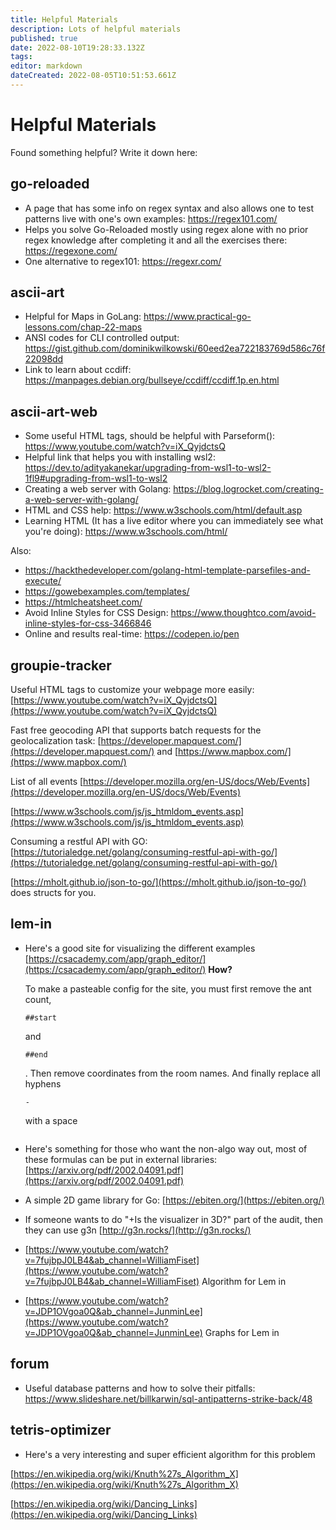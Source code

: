 ```yaml
---
title: Helpful Materials
description: Lots of helpful materials
published: true
date: 2022-08-10T19:28:33.132Z
tags: 
editor: markdown
dateCreated: 2022-08-05T10:51:53.661Z
---
```


# Helpful Materials
Found something helpful? Write it down here:

## go-reloaded
- A page that has some info on regex syntax and also allows one to test patterns live with one's own examples: https://regex101.com/
- Helps you solve Go-Reloaded mostly using regex alone with no prior regex knowledge after completing it and all the exercises there: https://regexone.com/
- One alternative to regex101: https://regexr.com/

## ascii-art
- Helpful for Maps in GoLang: https://www.practical-go-lessons.com/chap-22-maps
- ANSI codes for CLI controlled output: https://gist.github.com/dominikwilkowski/60eed2ea722183769d586c76f22098dd
- Link to learn about ccdiff: https://manpages.debian.org/bullseye/ccdiff/ccdiff.1p.en.html
## ascii-art-web
- Some useful HTML tags, should be helpful with Parseform(): https://www.youtube.com/watch?v=iX_QyjdctsQ
- Helpful link that helps you with installing wsl2: https://dev.to/adityakanekar/upgrading-from-wsl1-to-wsl2-1fl9#upgrading-from-wsl1-to-wsl2
- Creating a web server with Golang: https://blog.logrocket.com/creating-a-web-server-with-golang/
- HTML and CSS help: https://www.w3schools.com/html/default.asp
- Learning HTML (It has a live editor where you can immediately see what you're doing): https://www.w3schools.com/html/

Also:
- https://hackthedeveloper.com/golang-html-template-parsefiles-and-execute/
- https://gowebexamples.com/templates/
- https://htmlcheatsheet.com/
- Avoid Inline Styles for CSS Design: https://www.thoughtco.com/avoid-inline-styles-for-css-3466846
- Online and results real-time: https://codepen.io/pen

## groupie-tracker
Useful HTML tags to customize your webpage more easily: [https://www.youtube.com/watch?v=iX_QyjdctsQ](https://www.youtube.com/watch?v=iX_QyjdctsQ)

Fast free geocoding API that supports batch requests for the geolocalization task: [https://developer.mapquest.com/](https://developer.mapquest.com/) and [https://www.mapbox.com/](https://www.mapbox.com/)

List of all events [https://developer.mozilla.org/en-US/docs/Web/Events](https://developer.mozilla.org/en-US/docs/Web/Events)

[https://www.w3schools.com/js/js_htmldom_events.asp](https://www.w3schools.com/js/js_htmldom_events.asp)

Consuming a restful API with GO: [https://tutorialedge.net/golang/consuming-restful-api-with-go/](https://tutorialedge.net/golang/consuming-restful-api-with-go/)

[https://mholt.github.io/json-to-go/](https://mholt.github.io/json-to-go/) does structs for you.

## lem-in
- Here's a good site for visualizing the different examples [https://csacademy.com/app/graph_editor/](https://csacademy.com/app/graph_editor/) 
**How?**
    
    To make a pasteable config for the site, you must first remove the ant count,
    
    ```
    ##start
    ```
    
    and
    
    ```
    ##end
    ```
    
    . Then remove coordinates from the room names. And finally replace all hyphens
    
    ```
    -
    ```
    
    with a space
    
    ```
    
    ```
    

- Here's something for those who want the non-algo way out, most of these formulas can be put in external libraries: [https://arxiv.org/pdf/2002.04091.pdf](https://arxiv.org/pdf/2002.04091.pdf)

- A simple 2D game library for Go: [https://ebiten.org/](https://ebiten.org/)

- If someone wants to do "+Is the visualizer in 3D?" part of the audit, then they can use g3n [http://g3n.rocks/](http://g3n.rocks/)

- [https://www.youtube.com/watch?v=7fujbpJ0LB4&ab_channel=WilliamFiset](https://www.youtube.com/watch?v=7fujbpJ0LB4&ab_channel=WilliamFiset) Algorithm for Lem in

- [https://www.youtube.com/watch?v=JDP1OVgoa0Q&ab_channel=JunminLee](https://www.youtube.com/watch?v=JDP1OVgoa0Q&ab_channel=JunminLee) Graphs for Lem in

## forum
- Useful database patterns and how to solve their pitfalls: https://www.slideshare.net/billkarwin/sql-antipatterns-strike-back/48 

## tetris-optimizer
- Here's a very interesting and super efficient algorithm for this problem

[https://en.wikipedia.org/wiki/Knuth%27s_Algorithm_X](https://en.wikipedia.org/wiki/Knuth%27s_Algorithm_X)

 [https://en.wikipedia.org/wiki/Dancing_Links](https://en.wikipedia.org/wiki/Dancing_Links)